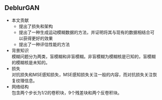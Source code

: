 ## DeblurGAN  
- 本文贡献  
  - 提出了损失和架构  
  - 提出了一种生成运动模糊数据的方法，并证明将其与现有的数据相结合可以获得更好的效果  
  - 提出了一种评估性能的方法
- 背景知识  
  模糊问题分为两类，盲模糊和非盲模糊。非盲模糊为模糊核是已知的，盲模糊的模糊核是未知的。
- 损失  
  对抗损失和MSE感知损失，MSE感知损失关注一般的内容，而对抗损失关注恢复纹理信息。  
- 网络结构  
  包含两个步长为1/2的卷积块，9个残差块和两个反卷积块。
<!--stackedit_data:
eyJoaXN0b3J5IjpbLTMyMjk4NzIwNSwtMjEwMDQ1NDc4NywtNT
YwMjA5MDExLC0xMjgzNjcwNzM4XX0=
-->